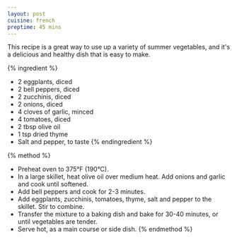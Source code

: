 ```yaml
---
layout: post
cuisine: french
preptime: 45 mins
---
```


This recipe is a great way to use up a variety of summer vegetables, and it's a delicious and healthy dish that is easy to make.

{% ingredient %}
- 2 eggplants, diced
- 2 bell peppers, diced
- 2 zucchinis, diced
- 2 onions, diced
- 4 cloves of garlic, minced
- 4 tomatoes, diced
- 2 tbsp olive oil
- 1 tsp dried thyme
- Salt and pepper, to taste
{% endingredient %}

{% method %}
- Preheat oven to 375°F (190°C).
- In a large skillet, heat olive oil over medium heat. Add onions and garlic and cook until softened.
- Add bell peppers and cook for 2-3 minutes.
- Add eggplants, zucchinis, tomatoes, thyme, salt and pepper to the skillet. Stir to combine.
- Transfer the mixture to a baking dish and bake for 30-40 minutes, or until vegetables are tender.
- Serve hot, as a main course or side dish.
{% endmethod %}